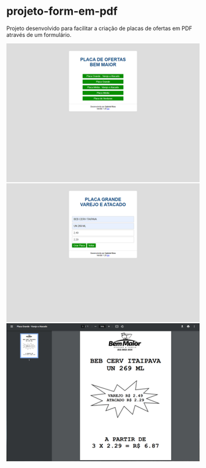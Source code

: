 # projeto-form-em-pdf
Projeto desenvolvido para facilitar a criação de placas de ofertas em PDF através de um formulário.

![Alt text](./files/index.png?raw=true "Index")
![Alt text](./files/placa_grande.png?raw=true "Placa Grande")
![Alt text](./files/placa_grande_pdf.png?raw=true "Placa Grande em PDF")